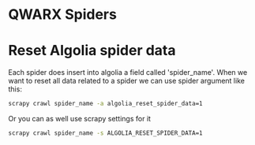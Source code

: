 QWARX Spiders
=============


Reset Algolia spider data
=========================
Each spider does insert into algolia a field called 'spider_name'. When we want to reset all data related to a spider
we can use spider argument like this:

```bash
scrapy crawl spider_name -a algolia_reset_spider_data=1
```

Or you can as well use scrapy settings for it

```bash
scrapy crawl spider_name -s ALGOLIA_RESET_SPIDER_DATA=1
```
